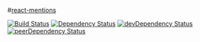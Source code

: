 #[react-mentions](http://effektif.github.io/react-mentions) 

[![Build Status](https://travis-ci.org/effektif/react-mentions.svg?branch=master)](https://travis-ci.org/effektif/react-mentions) 
[![Dependency Status](https://david-dm.org/effektif/react-mentions.svg)](https://david-dm.org/effektif/react-mentions) 
[![devDependency Status](https://david-dm.org/effektif/react-mentions/dev-status.svg)](https://david-dm.org/effektif/react-mentions#info=devDependencies) 
[![peerDependency Status](https://david-dm.org/effektif/react-mentions/peer-status.svg)](https://david-dm.org/effektif/react-mentions#info=peerDependencies)

